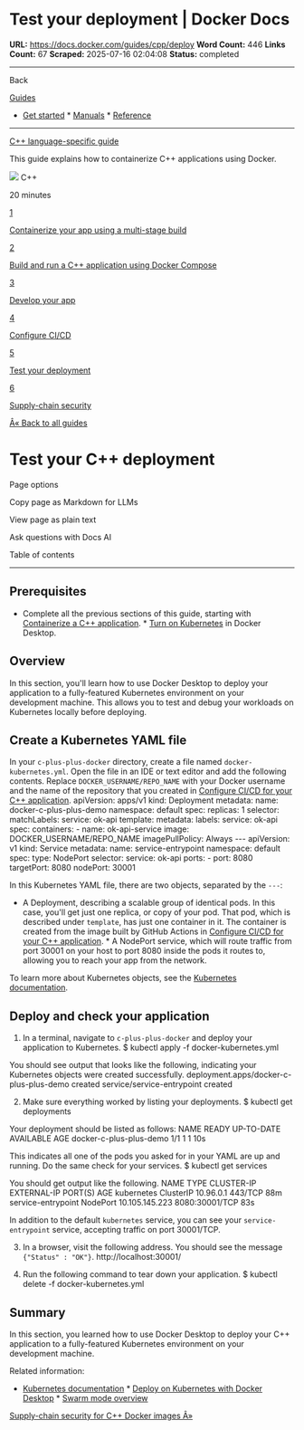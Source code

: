 # Test your deployment | Docker Docs

**URL:** https://docs.docker.com/guides/cpp/deploy
**Word Count:** 446
**Links Count:** 67
**Scraped:** 2025-07-16 02:04:08
**Status:** completed

---

Back

[Guides](https://docs.docker.com/guides/)

  * [Get started](https://docs.docker.com/get-started/)   * [Manuals](https://docs.docker.com/manuals/)   * [Reference](https://docs.docker.com/reference/)

* * *

[C++ language-specific guide](https://docs.docker.com/guides/cpp/)

This guide explains how to containerize C++ applications using Docker.

![](https://cdn.jsdelivr.net/gh/devicons/devicon@latest/icons/cplusplus/cplusplus-original.svg) C++

20 minutes

[1](https://docs.docker.com/guides/cpp/multistage/)

[Containerize your app using a multi-stage build](https://docs.docker.com/guides/cpp/multistage/)

[2](https://docs.docker.com/guides/cpp/containerize/)

[Build and run a C++ application using Docker Compose](https://docs.docker.com/guides/cpp/containerize/)

[3](https://docs.docker.com/guides/cpp/develop/)

[Develop your app](https://docs.docker.com/guides/cpp/develop/)

[4](https://docs.docker.com/guides/cpp/configure-ci-cd/)

[Configure CI/CD](https://docs.docker.com/guides/cpp/configure-ci-cd/)

[5](https://docs.docker.com/guides/cpp/deploy/)

[Test your deployment](https://docs.docker.com/guides/cpp/deploy/)

[6](https://docs.docker.com/guides/cpp/security/)

[Supply-chain security](https://docs.docker.com/guides/cpp/security/)

[Â« Back to all guides](https://docs.docker.com/guides/)

# Test your C++ deployment

Page options

Copy page as Markdown for LLMs

View page as plain text

Ask questions with Docs AI

Table of contents

* * *

## Prerequisites

  * Complete all the previous sections of this guide, starting with [Containerize a C++ application](https://docs.docker.com/guides/cpp/containerize/).   * [Turn on Kubernetes](https://docs.docker.com/desktop/features/kubernetes/#install-and-turn-on-kubernetes) in Docker Desktop.

## Overview

In this section, you'll learn how to use Docker Desktop to deploy your application to a fully-featured Kubernetes environment on your development machine. This allows you to test and debug your workloads on Kubernetes locally before deploying.

## Create a Kubernetes YAML file

In your `c-plus-plus-docker` directory, create a file named `docker-kubernetes.yml`. Open the file in an IDE or text editor and add the following contents. Replace `DOCKER_USERNAME/REPO_NAME` with your Docker username and the name of the repository that you created in [Configure CI/CD for your C++ application](https://docs.docker.com/guides/cpp/configure-ci-cd/).               apiVersion: apps/v1     kind: Deployment     metadata:       name: docker-c-plus-plus-demo       namespace: default     spec:       replicas: 1       selector:         matchLabels:           service: ok-api       template:         metadata:           labels:             service: ok-api         spec:           containers:             - name: ok-api-service               image: DOCKER_USERNAME/REPO_NAME               imagePullPolicy: Always     ---     apiVersion: v1     kind: Service     metadata:       name: service-entrypoint       namespace: default     spec:       type: NodePort       selector:         service: ok-api       ports:         - port: 8080           targetPort: 8080           nodePort: 30001

In this Kubernetes YAML file, there are two objects, separated by the `---`:

  * A Deployment, describing a scalable group of identical pods. In this case, you'll get just one replica, or copy of your pod. That pod, which is described under `template`, has just one container in it. The container is created from the image built by GitHub Actions in [Configure CI/CD for your C++ application](https://docs.docker.com/guides/cpp/configure-ci-cd/).   * A NodePort service, which will route traffic from port 30001 on your host to port 8080 inside the pods it routes to, allowing you to reach your app from the network.

To learn more about Kubernetes objects, see the [Kubernetes documentation](https://kubernetes.io/docs/home/).

## Deploy and check your application

  1. In a terminal, navigate to `c-plus-plus-docker` and deploy your application to Kubernetes.                    $ kubectl apply -f docker-kubernetes.yml          

You should see output that looks like the following, indicating your Kubernetes objects were created successfully.                    deployment.apps/docker-c-plus-plus-demo created          service/service-entrypoint created

  2. Make sure everything worked by listing your deployments.                    $ kubectl get deployments          

Your deployment should be listed as follows:                    NAME                     READY   UP-TO-DATE   AVAILABLE    AGE          docker-c-plus-plus-demo   1/1     1            1           10s

This indicates all one of the pods you asked for in your YAML are up and running. Do the same check for your services.                    $ kubectl get services          

You should get output like the following.                    NAME                 TYPE        CLUSTER-IP       EXTERNAL-IP   PORT(S)          AGE          kubernetes           ClusterIP   10.96.0.1        <none>        443/TCP          88m          service-entrypoint   NodePort    10.105.145.223   <none>        8080:30001/TCP   83s

In addition to the default `kubernetes` service, you can see your `service-entrypoint` service, accepting traffic on port 30001/TCP.

  3. In a browser, visit the following address. You should see the message `{"Status" : "OK"}`.                    http://localhost:30001/          

  4. Run the following command to tear down your application.                    $ kubectl delete -f docker-kubernetes.yml          

## Summary

In this section, you learned how to use Docker Desktop to deploy your C++ application to a fully-featured Kubernetes environment on your development machine.

Related information:

  * [Kubernetes documentation](https://kubernetes.io/docs/home/)   * [Deploy on Kubernetes with Docker Desktop](https://docs.docker.com/desktop/features/kubernetes/)   * [Swarm mode overview](https://docs.docker.com/engine/swarm/)

[Supply-chain security for C++ Docker images Â»](https://docs.docker.com/guides/cpp/security/)